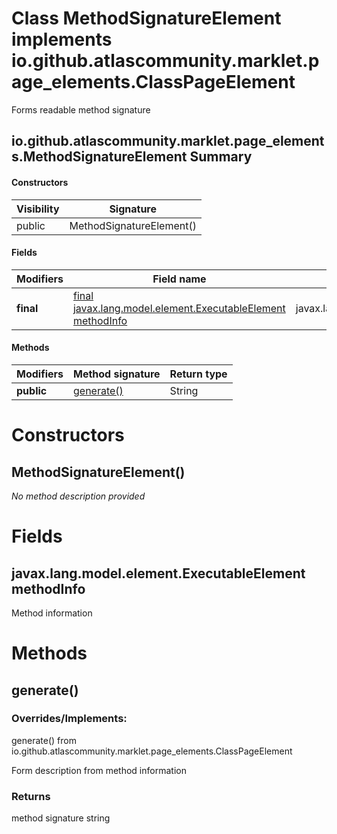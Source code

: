 Class MethodSignatureElement implements io.github.atlascommunity.marklet.page_elements.ClassPageElement
=======================================================================================================
Forms readable method signature

io.github.atlascommunity.marklet.page_elements.MethodSignatureElement Summary
-------
#### Constructors
| Visibility | Signature                |
| ---------- | ------------------------ |
| public     | MethodSignatureElement() |
#### Fields
| Modifiers | Field name                                                                                                        | Type                                       |
| --------- | ----------------------------------------------------------------------------------------------------------------- | ------------------------------------------ |
| **final** | [final javax.lang.model.element.ExecutableElement methodInfo](#javaxlangmodelelementexecutableelement-methodinfo) | javax.lang.model.element.ExecutableElement |
#### Methods
| Modifiers  | Method signature        | Return type |
| ---------- | ----------------------- | ----------- |
| **public** | [generate()](#generate) | String      |

Constructors
============
MethodSignatureElement()
------------------------
*No method description provided*


Fields
======
javax.lang.model.element.ExecutableElement methodInfo
-----------------------------------------------------
Method information


Methods
=======
generate()
----------
### Overrides/Implements:
generate() from io.github.atlascommunity.marklet.page_elements.ClassPageElement

Form description from method information

### Returns

method signature string


